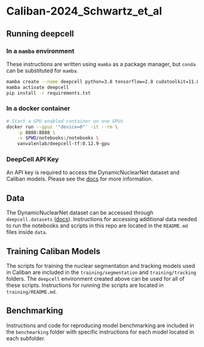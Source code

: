 # Caliban-2024_Schwartz_et_al

## Running deepcell

### In a `mamba` environment
These instructions are written using `mamba` as a package manager, but `conda` can be substituted for `mamba`.

```bash
mamba create --name deepcell python=3.8 tensorflow=2.8 cudatoolkit=11.8.0 ipykernel -c conda-forge
mamba activate deepcell
pip install -r requirements.txt
```

### In a docker container
```bash
# Start a GPU enabled container on one GPUs
docker run --gpus '"device=0"' -it --rm \
    -p 8888:8888 \
    -v $PWD/notebooks:/notebooks \
    vanvalenlab/deepcell-tf:0.12.9-gpu
```

### DeepCell API Key
An API key is required to access the DynamicNuclearNet dataset and Caliban models. Please see the [docs](https://deepcell.readthedocs.io/en/master/API-key.html) for more information.

## Data
The DynamicNuclearNet dataset can be accessed through `deepcell.datasets` ([docs](https://deepcell.readthedocs.io/en/master/data-gallery/dynamicnuclearnet.html)). Instructions for accessing additional data needed to run the notebooks and scripts in this repo are located in the `README.md` files inside `data`.

## Training Caliban Models
The scripts for training the nuclear segmentation and tracking models used in Caliban are included in the `training/segmentation` and `training/tracking` folders. The `deepcell` environment created above can be used for all of these scripts. Instructions for running the scripts are located in `training/README.md`.

## Benchmarking
Instructions and code for reproducing model benchmarking are included in the `benchmarking` folder with specific instructions for each model located in each subfolder.
